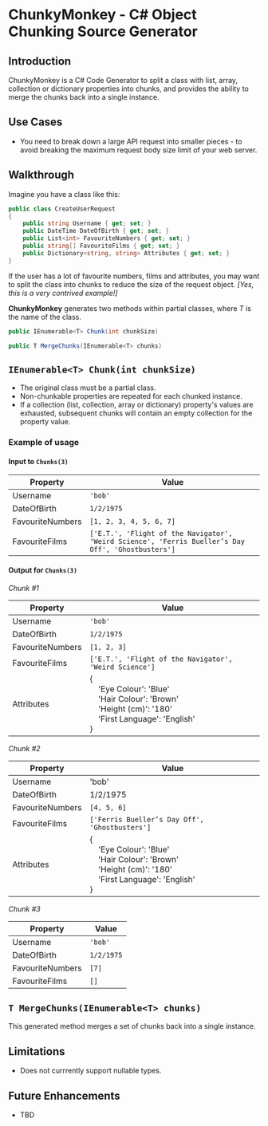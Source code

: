 # ChunkyMonkey - C# Object Chunking Source Generator

## Introduction

ChunkyMonkey is a C# Code Generator to split a class with list, array, collection or dictionary properties into chunks, and provides the ability to merge the chunks back into a single instance.

## Use Cases

* You need to break down a large API request into smaller pieces - to avoid breaking the maximum request body size limit of your web server.

## Walkthrough

Imagine you have a class like this:

```csharp
public class CreateUserRequest
{
	public string Username { get; set; }
	public DateTime DateOfBirth { get; set; }	
	public List<int> FavouriteNumbers { get; set; }
	public string[] FavouriteFilms { get; set; }
	public Dictionary<string, string> Attributes { get; set; }
}
```

If the user has a lot of favourite numbers, films and attributes, you may want to split the class into chunks to reduce the size of the request object. _[Yes, this is a very contrived example!]_

**ChunkyMonkey** generates two methods within partial classes, where _T_ is the name of the class.

``` csharp 
public IEnumerable<T> Chunk(int chunkSize)
```

``` csharp
public T MergeChunks(IEnumerable<T> chunks)
```
## ```IEnumerable<T> Chunk(int chunkSize)```

* The original class must be a partial class.
* Non-chunkable properties are repeated for each chunked instance.
* If a collection (list, collection, array or dictionary) property's values are exhausted, subsequent chunks will contain an empty collection for the property value.


### Example of usage

#### Input to `Chunks(3)`

| Property | Value |
|--------|----------------|
| Username | `'bob'` | 
| DateOfBirth | `1/2/1975` |
| FavouriteNumbers | `[1, 2, 3, 4, 5, 6, 7]` |
| FavouriteFilms | `['E.T.', 'Flight of the Navigator', 'Weird Science', 'Ferris Bueller’s Day Off', 'Ghostbusters']` || Attributes | {<br>&nbsp;&nbsp;&nbsp;&nbsp;'Eye Colour': 'Blue'<br>&nbsp;&nbsp;&nbsp;&nbsp;'Hair Colour': 'Brown'<br>&nbsp;&nbsp;&nbsp;&nbsp;'Height (cm)': '180'<br>&nbsp;&nbsp;&nbsp;&nbsp;'First Language': 'English'<br>}

#### Output for `Chunks(3)`

_Chunk #1_

| Property | Value |
|--------|----------------|
| Username | `'bob'` | 
| DateOfBirth | `1/2/1975` |
| FavouriteNumbers | `[1, 2, 3]` |
| FavouriteFilms | `['E.T.', 'Flight of the Navigator', 'Weird Science']` |
| Attributes | {<br>&nbsp;&nbsp;&nbsp;&nbsp;'Eye Colour': 'Blue'<br>&nbsp;&nbsp;&nbsp;&nbsp;'Hair Colour': 'Brown'<br>&nbsp;&nbsp;&nbsp;&nbsp;'Height (cm)': '180'<br>&nbsp;&nbsp;&nbsp;&nbsp;'First Language': 'English'<br>}

_Chunk #2_

| Property | Value |
|--------|----------------|
| Username | 'bob' | 
| DateOfBirth | 1/2/1975 |
| FavouriteNumbers | `[4, 5, 6]` |
| FavouriteFilms | `['Ferris Bueller’s Day Off', 'Ghostbusters']` |
| Attributes | {<br>&nbsp;&nbsp;&nbsp;&nbsp;'Eye Colour': 'Blue'<br>&nbsp;&nbsp;&nbsp;&nbsp;'Hair Colour': 'Brown'<br>&nbsp;&nbsp;&nbsp;&nbsp;'Height (cm)': '180'<br>&nbsp;&nbsp;&nbsp;&nbsp;'First Language': 'English'<br>}

_Chunk #3_

| Property | Value |
|--------|----------------|
| Username | `'bob'` | 
| DateOfBirth | `1/2/1975` |
| FavouriteNumbers | `[7]` |
| FavouriteFilms | `[]` || Attributes | {<br>&nbsp;&nbsp;&nbsp;&nbsp;'Eye Colour': 'Blue'<br>&nbsp;&nbsp;&nbsp;&nbsp;'Hair Colour': 'Brown'<br>&nbsp;&nbsp;&nbsp;&nbsp;'Height (cm)': '180'<br>&nbsp;&nbsp;&nbsp;&nbsp;'First Language': 'English'<br>}

## ``T MergeChunks(IEnumerable<T> chunks)``

This generated method merges a set of chunks back into a single instance. 

## Limitations

* Does not currrently support nullable types.

## Future Enhancements

* TBD

